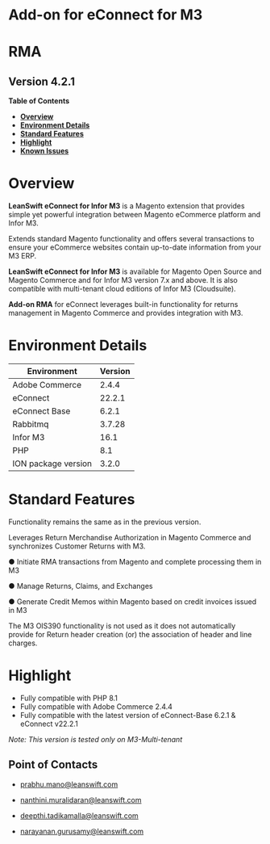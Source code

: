 # Add-on for eConnect for M3

# **RMA**

## **Version 4.2.1**


**Table of Contents**


- [**Overview**](#overview)
- [**Environment Details**](#environment-details)
- [**Standard Features**](#standard-features)
- [**Highlight**](#highlight)
- [**Known Issues**](#known-issues)


# **Overview**

 **LeanSwift eConnect for Infor M3** is a Magento extension that provides simple yet powerful integration between Magento eCommerce platform and Infor M3.

Extends standard Magento functionality and offers several transactions to ensure your eCommerce websites contain up-to-date information from your M3 ERP.

 **LeanSwift eConnect for Infor M3** is available for Magento Open Source and Magento Commerce and for Infor M3 version 7.x and above. It is also compatible with multi-tenant cloud editions of Infor M3 (Cloudsuite).

 **Add-on RMA** for eConnect leverages built-in functionality for returns management in Magento Commerce and provides integration with M3.

# **Environment Details**

| **Environment**     | **Version** |
|---------------------|-------------|
| Adobe Commerce      | 2.4.4       |
| eConnect            | 22.2.1      |
| eConnect Base       | 6.2.1       |
| Rabbitmq            | 3.7.28      |
| Infor M3            | 16.1        |
| PHP                 | 8.1         |
| ION package version | 3.2.0       |

# **Standard Features**

Functionality remains the same as in the previous version. 

Leverages Return Merchandise Authorization in Magento Commerce and synchronizes Customer Returns with M3.

  ●	Initiate RMA transactions from Magento and complete processing them in M3

  ●	Manage Returns, Claims, and Exchanges

  ●	Generate Credit Memos within Magento based on credit invoices issued in M3

The M3 OIS390 functionality is not used as it does not automatically provide for 
Return header creation (or) the association of header and line charges.


# **Highlight**

- Fully compatible with PHP 8.1
- Fully compatible with Adobe Commerce 2.4.4
- Fully compatible with the latest version of eConnect-Base 6.2.1 & eConnect v22.2.1


_Note: This version is tested only on M3-Multi-tenant_


Point of Contacts
-----------------

-   <prabhu.mano@leanswift.com>

-   <nanthini.muralidaran@leanswift.com>

-   [deepthi.tadikamalla\@leanswift.com](mailto:deepthi@leanswift.com)

-   <narayanan.gurusamy@leanswift.com>


